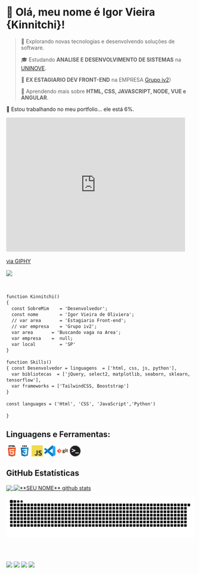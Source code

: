 # 💜 Olá, meu nome é Igor Vieira {Kinnitchi}!

>
> 🤔  Explorando novas tecnologias e desenvolvendo soluções de software.
>
> 🎓  Estudando **ANALISE E DESENVOLVIMENTO DE SISTEMAS** na [UNINOVE](https://www.uninove.br/).
>
> 💼  **EX ESTAGIARIO DEV FRONT-END** na EMPRESA [Grupo iv2](https://iv2.com.br/))
>
> 🌱  Aprendendo mais sobre **HTML, CSS, JAVASCRIPT, NODE, VUE e ANGULAR**.




🔭 Estou trabalhando no meu portfolio... ele está 6%.


<iframe src="https://giphy.com/embed/qgQUggAC3Pfv687qPC" width="480" height="360" frameBorder="0" class="giphy-embed" allowFullScreen></iframe><p><a href="https://giphy.com/gifs/dommespace-domme-space-programador-qgQUggAC3Pfv687qPC">via GIPHY</a></p>

<img align="center" width="600" src="https://media3.giphy.com/media/qgQUggAC3Pfv687qPC/200.webp?cid=ecf05e47h80s0xk5ir74uygy4f7z4z0s8ryalc3hl1js91dh&rid=200.webp&ct=g" />

```


function Kinnitchi()
{
  const SobreMim    = 'Desenvolvedor';
  const nome        = 'Igor Vieira de Oliviera';
  // var area       = 'Estagiario Front-end';
  // var empresa    = 'Grupo iv2';
  var area       = 'Buscando vaga na Area';
  var empresa    =  null;
  var local         = 'SP'
}

function Skills()
{ const Desenvolvedor = linguagens  = ['html, css, js, python'],
  var bibliotecas  = ['jQuery, select2, matplotlib, seaborn, sklearn, tensorflow'],
  var frameworks = ['TailwindCSS, Booststrap']
}

const languages = ('Html', 'CSS', 'JavaScript','Python') 

}
```

## **Linguagens e Ferramentas:**  



<code><img height="30" src="https://raw.githubusercontent.com/github/explore/80688e429a7d4ef2fca1e82350fe8e3517d3494d/topics/html/html.png"></code>
<code><img height="30" src="https://raw.githubusercontent.com/github/explore/80688e429a7d4ef2fca1e82350fe8e3517d3494d/topics/css/css.png"></code>
<code><img height="30" src="https://raw.githubusercontent.com/github/explore/80688e429a7d4ef2fca1e82350fe8e3517d3494d/topics/javascript/javascript.png"></code>
<code><img height="30" src="https://raw.githubusercontent.com/github/explore/80688e429a7d4ef2fca1e82350fe8e3517d3494d/topics/visual-studio-code/visual-studio-code.png"></code>
<code><img height="30" src="https://raw.githubusercontent.com/github/explore/80688e429a7d4ef2fca1e82350fe8e3517d3494d/topics/git/git.png"></code>
<code><img height="30" src="https://raw.githubusercontent.com/github/explore/80688e429a7d4ef2fca1e82350fe8e3517d3494d/topics/terminal/terminal.png"></code>




## **GitHub Estatísticas**

<a href="https://github.com/Kinnitchi">
  <img align="center" src="https://github-readme-stats.vercel.app/api/top-langs/?username=kinnitchi&theme=dark&hide_langs_below=1" />
</a>

<a href="https://github.com/Kinnitchi">
 <img align="center" src="https://github-readme-stats.vercel.app/api?username=Kinnitchi&show_icons=true&theme=dark&line_height=27" alt="**SEU NOME** github stats"/>

![Snake animation](https://github.com/kinnitchi/kinnitchi/blob/output/github-contribution-grid-snake.svg)

<br>
<br>

<a href="https://www.youtube.com/channel/UCo-u0Q45LwQ238a4p1kaPgg" target="_blank"><img src="https://img.shields.io/badge/YouTube-FF0000?style=for-the-badge&logo=youtube&logoColor=white" target="_blank"></a>
  <a href="https://www.instagram.com/kinnitchi" target="_blank"><img src="https://img.shields.io/badge/-Instagram-%23E4405F?style=for-the-badge&logo=instagram&logoColor=white" target="_blank"></a>
 	<a href="https://www.twitch.tv/kinnitchi" target="_blank"><img src="https://img.shields.io/badge/Twitch-9146FF?style=for-the-badge&logo=twitch&logoColor=white" target="_blank"></a> 
  <a href="https://www.linkedin.com/in/kinnitchi" target="_blank"><img src="https://img.shields.io/badge/-LinkedIn-%230077B5?style=for-the-badge&logo=linkedin&logoColor=white" target="_blank"></a> 


